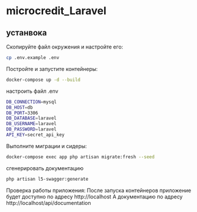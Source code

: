 # microcredit_Laravel
## устанвока
Скопируйте файл окружения и настройте его:
```sh
cp .env.example .env
```
Постройте и запустите контейнеры:
```sh
docker-compose up -d --build
```
настроить файл .env
```sh
DB_CONNECTION=mysql
DB_HOST=db
DB_PORT=3306
DB_DATABASE=laravel
DB_USERNAME=laravel
DB_PASSWORD=laravel
API_KEY=secret_api_key
```
Выполните миграции и сидеры:
```sh
docker-compose exec app php artisan migrate:fresh --seed
```
сгенерировать документацию 
```sh
php artisan l5-swagger:generate
```

Проверка работы приложения:
После запуска контейнеров приложение будет доступно по адресу http://localhost
А документацию по адресу http://localhost/api/documentation
